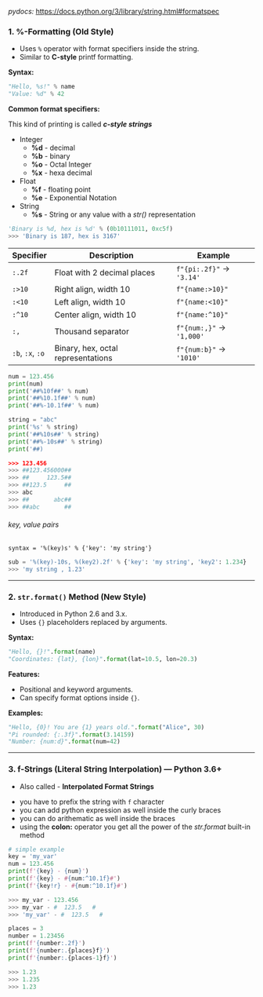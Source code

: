 
*pydocs:* https://docs.python.org/3/library/string.html#formatspec



### 1. %-Formatting (Old Style)
- Uses `%` operator with format specifiers inside the string.
- Similar to **C-style** printf formatting.

**Syntax:**

```python
"Hello, %s!" % name
"Value: %d" % 42
````

**Common format specifiers:**

This kind of printing is called ***c-style strings***
- Integer
	- **%d** - decimal
	- **%b** - binary
	- **%o** - Octal Integer
	- **%x** - hexa decimal
- Float
	- **%f** - floating point
	- **%e** - Exponential Notation
- String
	- **%s** - String or any value with a *str()* representation

```python
'Binary is %d, hex is %d' % (0b10111011, 0xc5f)
>>> 'Binary is 187, hex is 3167'
```


| Specifier        | Description                        | Example                  |
| ---------------- | ---------------------------------- | ------------------------ |
| `:.2f`           | Float with 2 decimal places        | `f"{pi:.2f}"` → `'3.14'` |
| `:>10`           | Right align, width 10              | `f"{name:>10}"`          |
| `:<10`           | Left align, width 10               | `f"{name:<10}"`          |
| `:^10`           | Center align, width 10             | `f"{name:^10}"`          |
| `:,`             | Thousand separator                 | `f"{num:,}"` → `'1,000'` |
| `:b`, `:x`, `:o` | Binary, hex, octal representations | `f"{num:b}"` → `'1010'`  |
```python
num = 123.456
print(num)
print('##%10f##' % num)
print('##%10.1f##' % num)
print('##%-10.1f##' % num)

string = "abc"
print('%s' % string)
print('##%10s##' % string)
print('##%-10s##' % string)
print('##)

>>> 123.456
>>> ##123.456000##
>>> ##     123.5##
>>> ##123.5     ##
>>> abc
>>> ##       abc##
>>> ##abc       ##
```

###### key, value pairs
`syntax = '%(key)s' % {'key': 'my string'}`

```python
sub = '%(key)-10s, %(key2).2f' % {'key': 'my string', 'key2': 1.234}
>>> 'my string , 1.23'
```



---

### 2. `str.format()` Method (New Style)

* Introduced in Python 2.6 and 3.x.
* Uses `{}` placeholders replaced by arguments.

**Syntax:**

```python
"Hello, {}!".format(name)
"Coordinates: {lat}, {lon}".format(lat=10.5, lon=20.3)
```

**Features:**

* Positional and keyword arguments.
* Can specify format options inside `{}`.

**Examples:**

```python
"Hello, {0}! You are {1} years old.".format("Alice", 30)
"Pi rounded: {:.3f}".format(3.14159)
"Number: {num:d}".format(num=42)
```

---

### 3. f-Strings (Literal String Interpolation) — Python 3.6+

* Also called - **Interpolated Format Strings**
- you have to prefix the string with `f` character
- you can add python expression as well inside the curly braces
- you can do arithematic as well inside the braces
- using the **colon:** operator you get all the power of the *str.format* built-in method

```python
# simple example
key = 'my_var'
num = 123.456
print(f'{key} - {num}')
print(f'{key} - #{num:^10.1f}#')
print(f'{key!r} - #{num:^10.1f}#')

>>> my_var - 123.456
>>> my_var - #  123.5   #
>>> 'my_var' - #  123.5   #

places = 3
number = 1.23456
print(f'{number:.2f}')
print(f'{number:.{places}f}')
print(f'{number:.{places-1}f}')

>>> 1.23
>>> 1.235
>>> 1.23
```